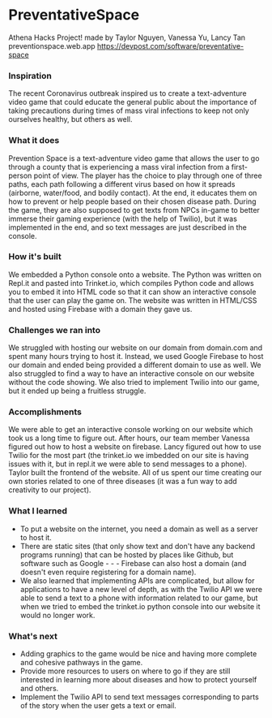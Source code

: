 # PreventativeSpace
Athena Hacks Project! made by Taylor Nguyen, Vanessa Yu, Lancy Tan
preventionspace.web.app
https://devpost.com/software/preventative-space

### Inspiration
The recent Coronavirus outbreak inspired us to create a text-adventure video game that could educate the general public about the importance of taking precautions during times of mass viral infections to keep not only ourselves healthy, but others as well.

### What it does
Prevention Space is a text-adventure video game that allows the user to go through a county that is experiencing a mass viral infection from a first-person point of view. The player has the choice to play through one of three paths, each path following a different virus based on how it spreads (airborne, water/food, and bodily contact). At the end, it educates them on how to prevent or help people based on their chosen disease path. During the game, they are also supposed to get texts from NPCs in-game to better immerse their gaming experience (with the help of Twilio), but it was implemented in the end, and so text messages are just described in the console.

### How it's built
We embedded a Python console onto a website. The Python was written on Repl.it and pasted into Trinket.io, which compiles Python code and allows you to embed it into HTML code so that it can show an interactive console that the user can play the game on. The website was written in HTML/CSS and hosted using Firebase with a domain they gave us.

### Challenges we ran into
We struggled with hosting our website on our domain from domain.com and spent many hours trying to host it. Instead, we used Google Firebase to host our domain and ended being provided a different domain to use as well. We also struggled to find a way to have an interactive console on our website without the code showing. We also tried to implement Twilio into our game, but it ended up being a fruitless struggle.

### Accomplishments
We were able to get an interactive console working on our website which took us a long time to figure out. After hours, our team member Vanessa figured out how to host a website on firebase. Lancy figured out how to use Twilio for the most part (the trinket.io we imbedded on our site is having issues with it, but in repl.it we were able to send messages to a phone). Taylor built the frontend of the website. All of us spent our time creating our own stories related to one of three diseases (it was a fun way to add creativity to our project).

### What I learned
- To put a website on the internet, you need a domain as well as a server to host it.
- There are static sites (that only show text and don't have any backend programs running) that can be hosted by places like Github, but software such as Google - - - Firebase can also host a domain (and doesn't even require registering for a domain name).
- We also learned that implementing APIs are complicated, but allow for applications to have a new level of depth, as with the Twilio API we were able to send a text to a phone with information related to our game, but when we tried to embed the trinket.io python console into our website it would no longer work.

### What's next
- Adding graphics to the game would be nice and having more complete and cohesive pathways in the game.
- Provide more resources to users on where to go if they are still interested in learning more about diseases and how to protect yourself and others.
- Implement the Twilio API to send text messages corresponding to parts of the story when the user gets a text or email.
